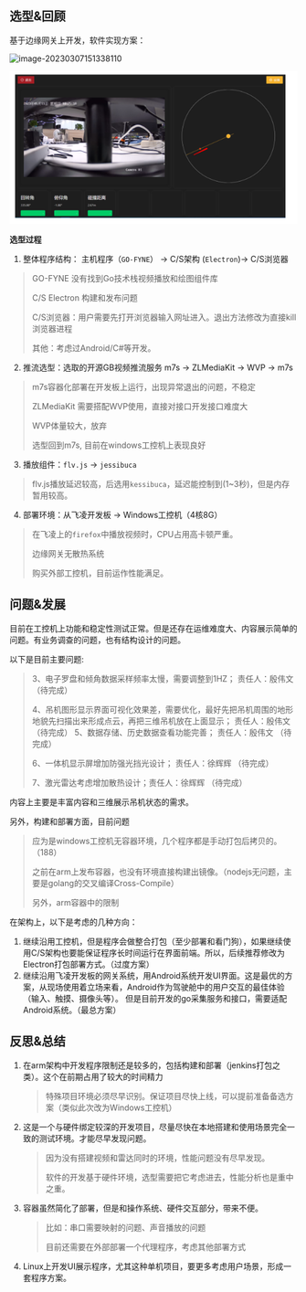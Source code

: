 ## 选型&回顾

基于边缘网关上开发，软件实现方案：

![image-20230307151338110](file://E:\FS-IOT\trunk\doc\方案\边缘网关\imgs\塔吊防碰撞系统软件实现方案\image-20230307151338110.png?lastModify=1692170042)

![image-20230816151547732](imgs/石油钻井平台项目技术选型问题复盘会议/image-20230816151547732.png)

**选型过程**

1. 整体程序结构： 主机程序（`GO-FYNE`） -> C/S架构 (`Electron`)-> C/S浏览器

> GO-FYNE 没有找到Go技术栈视频播放和绘图组件库
>
> C/S Electron 构建和发布问题
>
> C/S浏览器：用户需要先打开浏览器输入网址进入。退出方法修改为直接kill浏览器进程
>
> 其他：考虑过Android/C#等开发。



2. 推流选型：选取的开源GB视频推流服务 m7s -> ZLMediaKit -> WVP -> m7s

> m7s容器化部署在开发板上运行，出现异常退出的问题，不稳定
>
> ZLMediaKit 需要搭配WVP使用，直接对接口开发接口难度大
>
> WVP体量较大，放弃
>
> 选型回到m7s, 目前在windows工控机上表现良好



3. 播放组件：`flv.js` -> `jessibuca`

> flv.js播放延迟较高，后选用`kessibuca`，延迟能控制到(1~3秒)，但是内存暂用较高。



4. 部署环境：从飞凌开发板 -> Windows工控机（4核8G）

> 在飞凌上的`firefox`中播放视频时，CPU占用高卡顿严重。
>
> 边缘网关无散热系统
>
> 购买外部工控机，目前运作性能满足。



## 问题&发展

目前在工控机上功能和稳定性测试正常。但是还存在运维难度大、内容展示简单的问题。有业务调查的问题，也有结构设计的问题。

以下是目前主要问题: 

> 3、电子罗盘和倾角数据采样频率太慢，需要调整到1HZ； 责任人：殷伟文 （待完成）
>
> 4、吊机图形显示界面可视化效果差，需要优化，最好先把吊机周围的地形地貌先扫描出来形成点云，再把三维吊机放在上面显示； 责任人：殷伟文 （待完成）
> 5、数据存储、历史数据查看功能完善； 责任人：殷伟文 （待完成）
>
> 6、一体机显示屏增加防强光挡光设计； 责任人：徐辉辉 （待完成）
>
> 7、激光雷达考虑增加散热设计；责任人：徐辉辉 （待完成）

内容上主要是丰富内容和三维展示吊机状态的需求。

另外，构建和部署方面，目前问题

> 应为是windows工控机无容器环境，几个程序都是手动打包后拷贝的。（188）
>
> 之前在arm上发布容器，也没有环境直接构建出镜像。（nodejs无问题，主要是golang的交叉编译Cross-Compile）
>
> 另外，arm容器中的限制

在架构上，以下是考虑的几种方向：

1. 继续沿用工控机，但是程序会做整合打包（至少部署和看门狗），如果继续使用C/S架构也要能保证程序长时间运行在界面前端。所以，后续推荐修改为Electron打包部署方式。（过度方案）
2. 继续沿用飞凌开发板的网关系统，用Android系统开发UI界面。这是最优的方案，从现场使用着立场来看，Android作为驾驶舱中的用户交互的最佳体验（输入、触摸、摄像头等）。 但是目前开发的go采集服务和接口，需要适配Android系统。（最总方案）





## 反思&总结

1. 在arm架构中开发程序限制还是较多的，包括构建和部署（jenkins打包之类）。这个在前期占用了较大的时间精力

   > 特殊项目环境必须尽早识别。保证项目尽快上线，可以提前准备备选方案（类似此次改为Windows工控机）

2. 这是一个与硬件绑定较深的开发项目，尽量尽快在本地搭建和使用场景完全一致的测试环境。才能尽早发现问题。

   > 因为没有搭建视频和雷达同时的环境，性能问题没有尽早发现。
   >
   > 软件的开发基于硬件环境，选型需要把它考虑进去，性能分析也是重中之重。

3. 容器虽然简化了部署，但是和操作系统、硬件交互部分，带来不便。

   > 比如：串口需要映射的问题、声音播放的问题
   >
   > 目前还需要在外部部署一个代理程序，考虑其他部署方式

4. Linux上开发UI展示程序，尤其这种单机项目，要更多考虑用户场景，形成一套程序方案。

